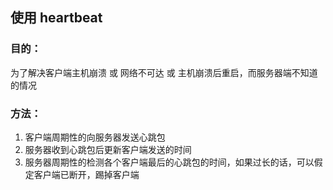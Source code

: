 
## 使用 heartbeat
### 目的：
为了解决客户端主机崩溃 或 网络不可达 或 主机崩溃后重启，而服务器端不知道的情况

### 方法：
1. 客户端周期性的向服务器发送心跳包
2. 服务器收到心跳包后更新客户端发送的时间
3. 服务器周期性的检测各个客户端最后的心跳包的时间，如果过长的话，可以假定客户端已断开，踢掉客户端

